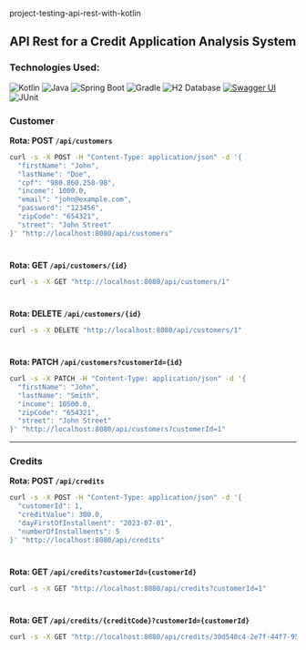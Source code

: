 project-testing-api-rest-with-kotlin

## API Rest for a Credit Application Analysis System

### Technologies Used:
![Kotlin](https://img.shields.io/badge/kotlin-%230095D5.svg?style=plastic&logo=kotlin&logoColor=white)
![Java](https://img.shields.io/badge/Java-%23ED8B00.svg?style=plastic&logo=java&logoColor=white)
![Spring Boot](https://img.shields.io/badge/Spring%20Boot-%236DB33F.svg?style=plastic&logo=spring-boot)
![Gradle](https://img.shields.io/badge/gradle-%2302303A.svg?style=plastic&logo=gradle&logoColor=white)
![H2 Database](https://img.shields.io/badge/H2%20Database-gray?style=plastic&logo=h2&logoColor=white)
[![Swagger UI](https://img.shields.io/badge/Swagger%20UI-%2385EA2D.svg?style=plastic&logo=swagger&logoColor=white)](https://link-para-o-seu-swagger-ui)
![JUnit](https://img.shields.io/badge/JUnit-%23525DCB.svg?style=plastic&logo=junit5&logoColor=white)

### Customer

**Rota: POST `/api/customers`**

```bash
curl -s -X POST -H "Content-Type: application/json" -d '{
  "firstName": "John",
  "lastName": "Doe",
  "cpf": "980.860.250-98",
  "income": 1000.0,
  "email": "john@example.com",
  "password": "123456",
  "zipCode": "654321",
  "street": "John Street"
}' "http://localhost:8080/api/customers"
```
#

**Rota: GET `/api/customers/{id}`**

```bash
curl -s -X GET "http://localhost:8080/api/customers/1"
```
#

**Rota: DELETE `/api/customers/{id}`**

```bash
curl -s -X DELETE "http://localhost:8080/api/customers/1"
```
#

**Rota: PATCH `/api/customers?customerId={id}`**

```bash
curl -s -X PATCH -H "Content-Type: application/json" -d '{
  "firstName": "John",
  "lastName": "Smith",
  "income": 10500.0,
  "zipCode": "654321",
  "street": "John Street"
}' "http://localhost:8080/api/customers?customerId=1"
```

---

### Credits

**Rota: POST `/api/credits`**

```bash
curl -s -X POST -H "Content-Type: application/json" -d '{
  "customerId": 1,
  "creditValue": 300.0,
  "dayFirstOfInstallment": "2023-07-01",
  "numberOfInstallments": 5
}' "http://localhost:8080/api/credits"
```
#

**Rota: GET `/api/credits?customerId={customerId}`**

```bash
curl -s -X GET "http://localhost:8080/api/credits?customerId=1"
```
#

**Rota: GET `/api/credits/{creditCode}?customerId={customerId}`**

```bash
curl -s -X GET "http://localhost:8080/api/credits/30d540c4-2e7f-44f7-95f0-0cbbc980365f?customerId=1"
```


